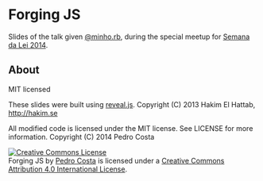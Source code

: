 Forging JS
==========

Slides of the talk given [@minho.rb](http://www.meetup.com/Minho-rb/), during the special meetup for [Semana da Lei 2014](http://cesium.github.io/SDL14/).

## About

MIT licensed

These slides were built using [reveal.js](https://github.com/hakimel/reveal.js). Copyright (C) 2013 Hakim El Hattab, http://hakim.se

All modified code is licensed under the MIT license. See LICENSE for more information. Copyright (C) 2014 Pedro Costa

<a rel="license" href="http://creativecommons.org/licenses/by/4.0/deed.en_US"><img alt="Creative Commons License" style="border-width:0" src="http://i.creativecommons.org/l/by/4.0/88x31.png" /></a><br /><span xmlns:dct="http://purl.org/dc/terms/" property="dct:title">Forging JS</span> by <a xmlns:cc="http://creativecommons.org/ns#" href="pfac.github.io/forging.js" property="cc:attributionName" rel="cc:attributionURL">Pedro Costa</a> is licensed under a <a rel="license" href="http://creativecommons.org/licenses/by/4.0/deed.en_US">Creative Commons Attribution 4.0 International License</a>.
